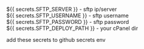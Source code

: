 ${{ secrets.SFTP_SERVER }} - sftp ip/server </br>
${{ secrets.SFTP_USERNAME }} - sftp username  </br>
${{ secrets.SFTP_PASSWORD }} - sftp password   </br>
${{ secrets.SFTP_DEPLOY_PATH }} - your cPanel dir  </br>

add these secrets to github secrets env
